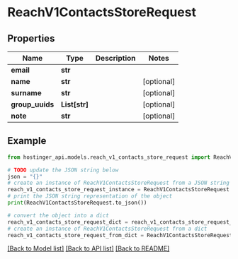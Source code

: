 # ReachV1ContactsStoreRequest


## Properties

Name | Type | Description | Notes
------------ | ------------- | ------------- | -------------
**email** | **str** |  | 
**name** | **str** |  | [optional] 
**surname** | **str** |  | [optional] 
**group_uuids** | **List[str]** |  | [optional] 
**note** | **str** |  | [optional] 

## Example

```python
from hostinger_api.models.reach_v1_contacts_store_request import ReachV1ContactsStoreRequest

# TODO update the JSON string below
json = "{}"
# create an instance of ReachV1ContactsStoreRequest from a JSON string
reach_v1_contacts_store_request_instance = ReachV1ContactsStoreRequest.from_json(json)
# print the JSON string representation of the object
print(ReachV1ContactsStoreRequest.to_json())

# convert the object into a dict
reach_v1_contacts_store_request_dict = reach_v1_contacts_store_request_instance.to_dict()
# create an instance of ReachV1ContactsStoreRequest from a dict
reach_v1_contacts_store_request_from_dict = ReachV1ContactsStoreRequest.from_dict(reach_v1_contacts_store_request_dict)
```
[[Back to Model list]](../README.md#documentation-for-models) [[Back to API list]](../README.md#documentation-for-api-endpoints) [[Back to README]](../README.md)


